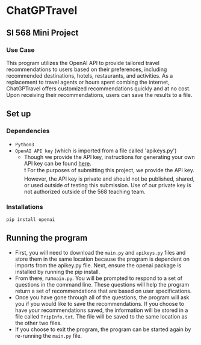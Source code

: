 # ChatGPTravel

## SI 568 Mini Project
### Use Case
This program utilizes the OpenAI API to provide tailored travel recommendations to users based on their preferences, including recommended destinations, hotels, restaurants, and activities. As a replacement to travel agents or hours spent combing the internet, ChatGPTravel offers customized recommendations quickly and at no cost. Upon receiving their recommendations, users can save the results to a file. 

## Set up
### Dependencies
- `Python3`
- `OpenAI API key` (which is imported from a file called 'apikeys.py')
  - Though we provide the API key, instructions for generating your own API key can be found [here](https://platform.openai.com/account/api-keys).\
  :exclamation: For the purposes of submitting this project, we provide the API key. However, the API key is private and should not be published, shared, or used outside of testing this submission. Use of our private key is not authorized outside of the 568 teaching team. 
 ### Installations
 `pip install openai`
 
 ## Running the program
 - First, you will need to download the `main.py` and `apikeys.py` files and store them in the same location because the program is dependent on imports from the apikey.py file. Next, ensure the openai package is installed by running the pip install.
 - From there, run`main.py`. You will be prompted to respond to a set of questions in the command line. These questions will help the program return a set of recommendations that are based on user specifications. 
 - Once you have gone through all of the questions, the program will ask you if you would like to save the recommendations. If you choose to have your recommendations saved, the information will be stored in a file called `TripInfo.txt`. The file will be saved to the same location as the other two files. 
 - If you choose to exit the program, the program can be started again by re-running the `main.py` file. 
